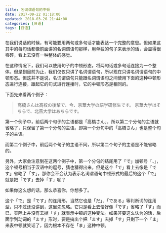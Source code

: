 ```yaml
---
title: 名词谓语句的中顿
date: 2017-09-22 01:18:00
updated: 2018-03-26 21:44:00
categories: [日语]
tags: [日语]
---
```

在我们说话的时候，有可能要用两句或多句话才能表达一个完整的意思。但如果这其中的每句话都像前面讲的名词谓语句那样，用单独的句子来表示的话，会显得很零碎，看上去没有一种整体的感觉。

在这种情况下，我们可以使用句子的中顿形态，将两句话或多句话连接为一个整体。但是到目前为止，我们仅仅只讲了名词谓语句，所以现在只讲名词谓语句的中顿形态。但这并不是说，名词谓语句只能跟名词谓语句之间使用下面的这种中顿形态进行连接，跟起它的句式进行连接时，它的中顿形态是相同的。

<!--more-->

下面先来看两个例子：

> <span lang="ja">高橋さんは高校の後輩で、今、京華大学の語学研修生です。</span>
> <span lang="ja">京華大学はそちらで、北燕大学はあちらです。</span>

第一个例子中，前后两个句子的主语都是<span lang="ja">「高橋さん」</span>，所以第二个分句的主语就省略了，只保留了第一个分句的主语。即第一个分句中的<span lang="ja">「高橋さん」</span>也是整个句子的主语。

而第二个例子中，前后两个句子的主语不同，所以第二个句子的主语是不能省略的。

另外，大家会注意到在这两个例子中，第一个分句的结尾用了「で」加顿号「、」，这个顿号相当于汉语中的逗号，猜也猜得出来。但是这个「で」看上去像是「です」省略了「す」，那你会不会认为表示名词谓语句中顿形式的最后的这个「で」就是把「です」去掉「す」呢？

如果你这么想的话，那么恭喜你，你想多了。

这个「で」是「です」的连用形，当然它也是「だ」、「である」等判断词的连用型，只不过还没讲到，这里先忽略。它只是看上去恰好像「です」省略了「す」而已，实际上并没有去掉「す」就表示中顿的这种变法。如果非要这么认为的话，后面学到动词的「ます」形时，要是搞出个把「ます」去掉「す」只剩下一个「ま」来表中顿就笑话了，因为根本不存在「ま」这种中顿。